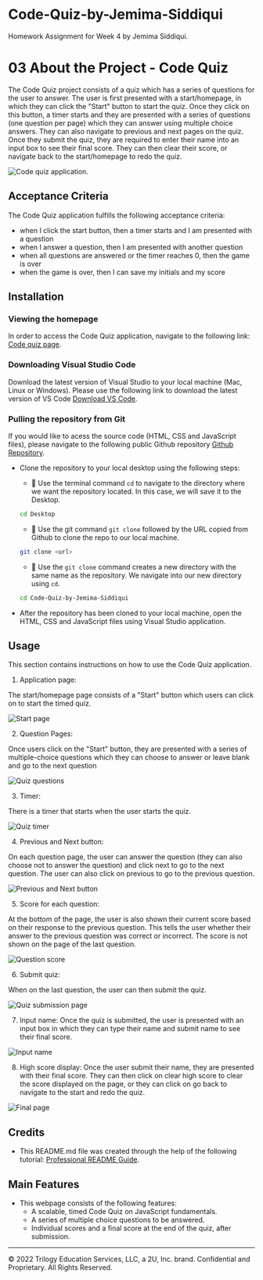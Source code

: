 # Code-Quiz-by-Jemima-Siddiqui

Homework Assignment for Week 4 by Jemima Siddiqui. 

# 03 About the Project - Code Quiz

The Code Quiz project consists of a quiz which has a series of questions for the user to answer. The user is first presented with a start/homepage, in which they can click the "Start" button to start the quiz. Once they click on this button, a timer starts and they are presented with a series of questions (one question per page) which they can answer using multiple choice answers. They can also navigate to previous and next pages on the quiz. Once they submit the quiz, they are required to enter their name into an input box to see their final score. They can then clear their score, or navigate back to the start/homepage to redo the quiz. 

![Code quiz application.](./assets/images/start-page.png)

## Acceptance Criteria

The Code Quiz application fulfills the following acceptance criteria: 
* when I click the start button, then a timer starts and I am presented with a question
* when I answer a question, then I am presented with another question
* when all questions are answered or the timer reaches 0, then the game is over
* when the game is over, then I can save my initials and my score

## Installation

### Viewing the homepage 

In order to access the Code Quiz application, navigate to the following link: 
 [Code quiz page](). 

### Downloading Visual Studio Code 

 Download the latest version of Visual Studio to your local machine (Mac, Linux or Windows). Please use the following link to download the latest version of VS Code [Download VS Code](). 

### Pulling the repository from Git 

If you would like to acess the source code (HTML, CSS and JavaScript files), please navigate to the following public Github repository [Github Repository](https://github.com/JemimaSiddiqui/Password-Generator-by-Jemima-Siddiqui.git). 

* Clone the repository to your local desktop using the following steps:

  * 🔑 Use the terminal command `cd` to navigate to the directory where we want the repository located. In this case, we will save it to the Desktop. 

  ```bash
  cd Desktop
  ```

  * 🔑 Use the git command `git clone` followed by the URL copied from Github to clone the repo to our local machine.

  ```bash
  git clone <url>
  ```

  * 🔑 Use the `git clone` command creates a new directory with the same name as the repository. We navigate into our new directory using `cd`.

  ```bash
  cd Code-Quiz-by-Jemima-Siddiqui
  ```
* After the repository has been cloned to your local machine, open the HTML, CSS and JavaScript files using Visual Studio application. 

## Usage 

This section contains instructions on how to use the Code Quiz application. 

1. Application page: 

The start/homepage page consists of a "Start" button which users can click on to start the timed quiz. 

![Start page](./assets/images/start-page.png)

2. Question Pages:

Once users click on the "Start" button, they are presented with a series of multiple-choice questions which they can choose to answer or leave blank and go to the next question

![Quiz questions](./assets/images/quiz-questions.png)

3. Timer:

There is a timer that starts when the user starts the quiz. 

![Quiz timer](./assets/images/quiz-timer.png)

4. Previous and Next button: 

On each question page, the user can answer the question (they can also choose not to answer the question) and click next to go to the next question. The user can also click on previous to go to the previous question. 

![Previous and Next button](./assets/images/prev-next-button.png)

5. Score for each question: 

At the bottom of the page, the user is also shown their current score based on their response to the previous question. This tells the user whether their answer to the previous question was correct or incorrect. The score is not shown on the page of the last question. 

![Question score](./assets/images/question-score.png)

6. Submit quiz: 

When on the last question, the user can then submit the quiz. 

![Quiz submission page](./assets/images/submission.png)

7. Input name: 
Once the quiz is submitted, the user is presented with an input box in which they can type their name and submit name to see their final score. 

![Input name](./assets/images/input-name.png)

8. High score display: 
Once the user submit their name, they are presented with their final score. They can then click on clear high score to clear the score displayed on the page, or they can click on go back to navigate to the start and redo the quiz. 

![Final page](./assets/images/final-page.png)

## Credits

* This README.md file was created through the help of the following tutorial: [Professional README Guide](https://coding-boot-camp.github.io/full-stack/github/professional-readme-guide).

## Main Features

* This webpage consists of the following features: 
  * A scalable, timed Code Quiz on JavaScript fundamentals. 
  * A series of multiple choice questions to be answered. 
  * Individual scores and a final score at the end of the quiz, after submission.
---
© 2022 Trilogy Education Services, LLC, a 2U, Inc. brand. Confidential and Proprietary. All Rights Reserved.


